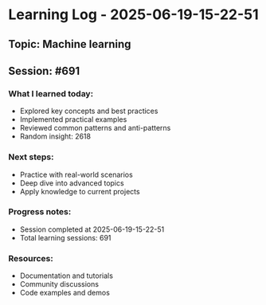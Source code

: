 # Learning Log - 2025-06-19-15-22-51

## Topic: Machine learning
## Session: #691

### What I learned today:
- Explored key concepts and best practices
- Implemented practical examples  
- Reviewed common patterns and anti-patterns
- Random insight: 2618

### Next steps:
- Practice with real-world scenarios
- Deep dive into advanced topics
- Apply knowledge to current projects

### Progress notes:
- Session completed at 2025-06-19-15-22-51
- Total learning sessions: 691

### Resources:
- Documentation and tutorials
- Community discussions
- Code examples and demos
